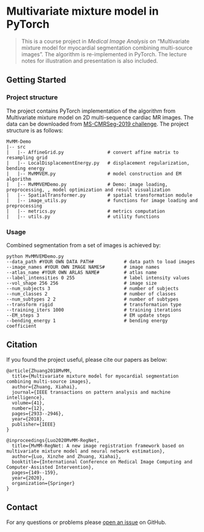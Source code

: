 # Multivariate mixture model in PyTorch

>This is a course project in *Medical Image Analysis* on “Multivariate mixture model for myocardial segmentation combining multi-source images”. The algorithm is re-implemented in PyTorch. The lecture notes for illustration and presentation is also included.

## Getting Started

### Project structure

The project contains PyTorch implementation of the algorithm from Multivariate mixture model on 2D multi-sequence cardiac MR images. The data can be downloaded from [MS-CMRSeg-2019 challenge](https://zmiclab.github.io/projects/mscmrseg19/). The project structure is as follows:

```
MvMM-Demo
|-- src
|	|-- AffineGrid.py                # convert affine matrix to resampling grid
|	|-- LocalDisplacementEnergy.py   # displacement regularization, bending energy
|	|-- MvMMVEM.py                   # model construction and EM algorithm
|	|-- MvMMVEMDemo.py               # Demo: image loading, preprocessing, , model optimization and result visualization
|	|-- SpatialTransformer.py        # spatial transformation module
|   |-- image_utils.py               # functions for image loading and preprocessing
|   |-- metrics.py                   # metrics computation
|   |-- utils.py                     # utility functions
```

### Usage

Combined segmentation from a set of images is achieved by:

```
python MvMMVEMDemo.py 
--data_path #YOUR OWN DATA PATH#           # data path to load images
--image_names #YOUR OWN IMAGE NAMES#       # image names
--atlas_name #YOUR OWN ARLAS NAME#         # atlas name
--label_intensities 0 255                  # label intensity values
--vol_shape 256 256                        # image size
--num_subjects 3                           # number of subjects
--num_classes 2                            # number of classes
--num_subtypes 2 2                         # number of subtypes
--transform rigid                          # transformation type
--training_iters 1000                      # training iterations
--EM_steps 3                               # EM update steps
--bending_energy 1                         # bending energy coefficient
```

## Citation

If you found the project useful, please cite our papers as below:

```
@article{Zhuang2018MvMM,
  title={Multivariate mixture model for myocardial segmentation combining multi-source images},
  author={Zhuang, Xiahai},
  journal={IEEE transactions on pattern analysis and machine intelligence},
  volume={41},
  number={12},
  pages={2933--2946},
  year={2018},
  publisher={IEEE}
}

@inproceedings{Luo2020MvMM-RegNet,
  title={MvMM-RegNet: A new image registration framework based on multivariate mixture model and neural network estimation},
  author={Luo, Xinzhe and Zhuang, Xiahai},
  booktitle={International Conference on Medical Image Computing and Computer-Assisted Intervention},
  pages={149--159},
  year={2020},
  organization={Springer}
}
```

## Contact

For any questions or problems please [open an issue](https://github.com/xzluo97/MvMM-Demo/issues/new) on GitHub.